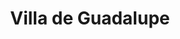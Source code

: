 ---
title: Villa de Guadalupe
phone: (408) 251-2955
website: http://www.villadeguadalupeapts.com/
management: AMC LLC
location: "San Jose"
tags: []
---